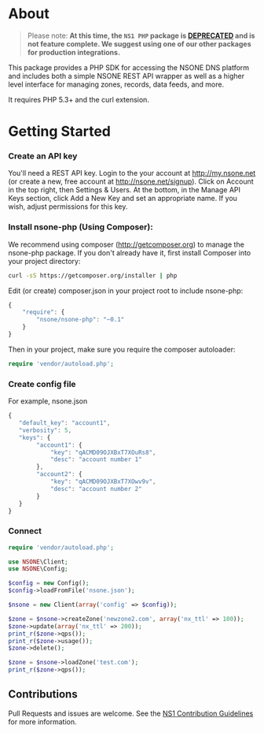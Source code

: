 About
=====
> Please note:
> **At this time, the `NS1 PHP` package is [DEPRECATED](https://github.com/ns1/community/blob/master/project_status/DEPRECATED.md) and is
> not feature complete. We suggest using one of our other packages for
> production integrations.**

This package provides a PHP SDK for accessing the NSONE DNS platform and includes both a simple NSONE REST API wrapper as well as a higher level interface for managing zones, records, data feeds, and more. 

It requires PHP 5.3+ and the curl extension.

Getting Started 
===============

### Create an API key

You'll need a REST API key. Login to the your account at http://my.nsone.net (or create a new, free account at http://nsone.net/signup). Click on Account in the top right, then Settings & Users. At the bottom, in the Manage API Keys section, click Add a New Key and set an appropriate name. If you wish, adjust permissions for this key.

### Install nsone-php (Using Composer):

We recommend using composer (http://getcomposer.org) to manage the nsone-php package. If you don't already have it, first install Composer into your project directory:

```bash
curl -sS https://getcomposer.org/installer | php
```

Edit (or create) composer.json in your project root to include nsone-php:

```javascript
{
    "require": {
        "nsone/nsone-php": "~0.1"
    }
}
```

Then in your project, make sure you require the composer autoloader:

```php
require 'vendor/autoload.php';
```

### Create config file

For example, nsone.json

```javascript
{
   "default_key": "account1",
   "verbosity": 5,
   "keys": {
        "account1": {
            "key": "qACMD09OJXBxT7XOuRs8",
            "desc": "account number 1"
        },
        "account2": {
            "key": "qACMD09OJXBxT7XOwv9v",
            "desc": "account number 2"
        }
   }
}
```

### Connect

```php
require 'vendor/autoload.php';

use NSONE\Client;
use NSONE\Config;

$config = new Config();
$config->loadFromFile('nsone.json');

$nsone = new Client(array('config' => $config));

$zone = $nsone->createZone('newzone2.com', array('nx_ttl' => 100));
$zone->update(array('nx_ttl' => 200));
print_r($zone->qps());
print_r($zone->usage());
$zone->delete();

$zone = $nsone->loadZone('test.com');
print_r($zone->qps());
```

Contributions
---
Pull Requests and issues are welcome. See the [NS1 Contribution Guidelines](https://github.com/ns1/community) for more information.
